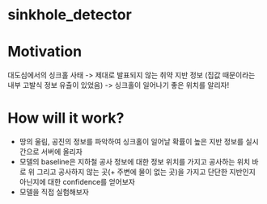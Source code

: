 # sinkhole_detector

# Motivation
대도심에서의 싱크홀 사태 -> 제대로 발표되지 않는 취약 지반 정보 (집값 때문이라는 내부 고발식 정보 유츌이 있었음) -> 싱크홀이 일어나기 좋은 위치를 알리자!

# How will it work?
- 땅의 울림, 공진의 정보를 파악하여 싱크홀이 일어날 확률이 높은 지반 정보를 실시간으로 서버에 올리자
- 모델의 baseline은 지하철 공사 정보에 대한 정보 위치를 가지고 공사하는 위치 바로 위 그리고 공사하지 않는 곳(+ 주변에 물이 없는 곳)을 가지고 단단한 지반인지 아닌지에 대한 confidence를 얻어보자
- 모델을 직접 실험해보자
